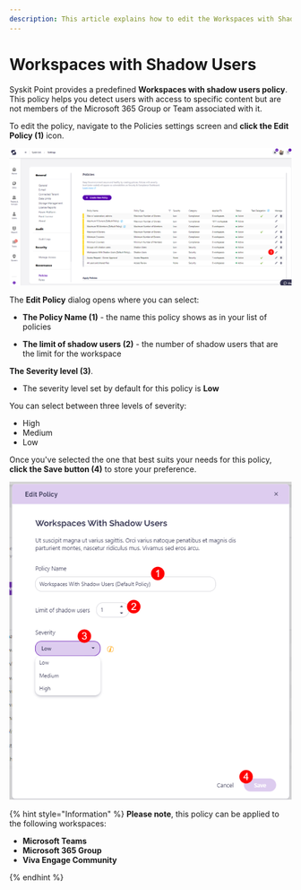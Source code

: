 ```yaml
---
description: This article explains how to edit the Workspaces with Shadow Users policy. 
---
```



# Workspaces with Shadow Users 

Syskit Point provides a predefined **Workspaces with shadow users policy**. This policy helps you detect users with access to specific content but are not members of the Microsoft 365 Group or Team associated with it. 

To edit the policy, navigate to the Policies settings screen and **click the Edit Policy (1)** icon.

![Workspaces with Shadow Users - Edit Policy](../../.gitbook/assets/workspaces-with-shadow-users-edit-policy.png)

The **Edit Policy** dialog opens where you can select: 

* **The Policy Name (1)** - the name this policy shows as in your list of policies

* **The limit of shadow users (2)** - the number of shadow users that are the limit for the workspace 

**The Severity level (3)**.
  * The severity level set by default for this policy is **Low**
  
You can select between three levels of severity: 

  * High
  * Medium
  * Low

Once you've selected the one that best suits your needs for this policy, **click the Save button (4)** to store your preference. 


![Workspaces with Shadow Users - Selection](../../.gitbook/assets/workspaces-with-shadow-users-selection.png)

{% hint style="Information" %}
**Please note**, this policy can be applied to the following workspaces:
* **Microsoft Teams**
* **Microsoft 365 Group**
* **Viva Engage Community**

{% endhint %}